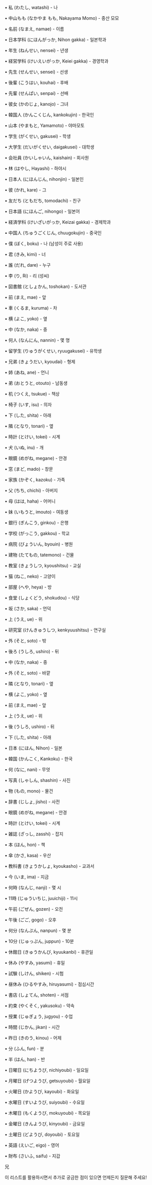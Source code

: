 
• 私 (わたし, watashi) - 나

• 中山もも (なかやま もも, Nakayama Momo) - 중산 모모

• 名前 (なまえ, namae) - 이름

• 日本学科 (にほんがっか, Nihon gakka) - 일본학과

• 年生 (ねんせい, nensei) - 년생

• 経営学科 (けいえいがっか, Keiei gakka) - 경영학과

• 先生 (せんせい, sensei) - 선생

• 後輩 (こうはい, kouhai) - 후배

• 先輩 (せんぱい, senpai) - 선배

• 彼女 (かのじょ, kanojo) - 그녀

• 韓国人 (かんこくじん, kankokujin) - 한국인

• 山本 (やまもと, Yamamoto) - 야마모토

• 学生 (がくせい, gakusei) - 학생

• 大学生 (だいがくせい, daigakusei) - 대학생

• 会社員 (かいしゃいん, kaishain) - 회사원

• 林 (はやし, Hayashi) - 하야시

• 日本人 (にほんじん, nihonjin) - 일본인

• 彼 (かれ, kare) - 그

• 友だち (ともだち, tomodachi) - 친구

• 日本語 (にほんご, nihongo) - 일본어

• 経済学科 (けいざいがっか, Keizai gakka) - 경제학과

• 中国人 (ちゅうごくじん, chuugokujin) - 중국인

• 僕 (ぼく, boku) - 나 (남성이 주로 사용)

• 君 (きみ, kimi) - 너

• 誰 (だれ, dare) - 누구 

• 李 (り, Ri) - 리 (성씨)

• 図書館 (としょかん, toshokan) - 도서관

• 前 (まえ, mae) - 앞

• 車 (くるま, kuruma) - 차

• 横 (よこ, yoko) - 옆

• 中 (なか, naka) - 중

• 何人 (なんにん, nannin) - 몇 명

• 留学生 (りゅうがくせい, ryuugakusei) - 유학생

• 兄弟 (きょうだい, kyoudai) - 형제

• 姉 (あね, ane) - 언니

• 弟 (おとうと, otouto) - 남동생

• 机 (つくえ, tsukue) - 책상

• 椅子 (いす, isu) - 의자

• 下 (した, shita) - 아래

• 隣 (となり, tonari) - 옆

• 時計 (とけい, tokei) - 시계

• 犬 (いぬ, inu) - 개

• 眼鏡 (めがね, megane) - 안경

• 窓 (まど, mado) - 창문

• 家族 (かぞく, kazoku) - 가족

• 父 (ちち, chichi) - 아버지

• 母 (はは, haha) - 어머니

• 妹 (いもうと, imouto) - 여동생

• 銀行 (ぎんこう, ginkou) - 은행

• 学校 (がっこう, gakkou) - 학교

• 病院 (びょういん, byouin) - 병원

• 建物 (たてもの, tatemono) - 건물

• 教室 (きょうしつ, kyoushitsu) - 교실

• 猫 (ねこ, neko) - 고양이

• 部屋 (へや, heya) - 방

• 食堂 (しょくどう, shokudou) - 식당

• 坂 (さか, saka) - 언덕

• 上 (うえ, ue) - 위

• 研究室 (けんきゅうしつ, kenkyuushitsu) - 연구실

• 外 (そと, soto) - 밖

• 後ろ (うしろ, ushiro) - 뒤

• 中 (なか, naka) - 중

• 外 (そと, soto) - 바깥

• 隣 (となり, tonari) - 옆

• 横 (よこ, yoko) - 옆

• 前 (まえ, mae) - 앞

• 上 (うえ, ue) - 위

• 後 (うしろ, ushiro) - 뒤

• 下 (した, shita) - 아래

• 日本 (にほん, Nihon) - 일본

• 韓国 (かんこく, Kankoku) - 한국

• 何 (なに, nani) - 무엇

• 写真 (しゃしん, shashin) - 사진

• 物 (もの, mono) - 물건

• 辞書 (じしょ, jisho) - 사전

• 眼鏡 (めがね, megane) - 안경

• 時計 (とけい, tokei) - 시계

• 雑誌 (ざっし, zasshi) - 잡지

• 本 (ほん, hon) - 책

• 傘 (かさ, kasa) - 우산

• 教科書 (きょうかしょ, kyoukasho) - 교과서

• 今 (いま, ima) - 지금

• 何時 (なんじ, nanji) - 몇 시

• 11時 (じゅういちじ, juuichiji) - 11시

• 午前 (ごぜん, gozen) - 오전

• 午後 (ごご, gogo) - 오후

• 何分 (なんぷん, nanpun) - 몇 분

• 10分 (じゅっぷん, juppun) - 10분

• 休館日 (きゅうかんび, kyuukanbi) - 휴관일

• 休み (やすみ, yasumi) - 휴일

• 試験 (しけん, shiken) - 시험

• 昼休み (ひるやすみ, hiruyasumi) - 점심시간

• 書店 (しょてん, shoten) - 서점

• 約束 (やくそく, yakusoku) - 약속

• 授業 (じゅぎょう, jugyou) - 수업

• 時間 (じかん, jikan) - 시간

• 昨日 (きのう, kinou) - 어제

• 分 (ふん, fun) - 분

• 半 (はん, han) - 반

• 日曜日 (にちようび, nichiyoubi) - 일요일

• 月曜日 (げつようび, getsuyoubi) - 월요일

• 火曜日 (かようび, kayoubi) - 화요일

• 水曜日 (すいようび, suiyoubi) - 수요일

• 木曜日 (もくようび, mokuyoubi) - 목요일

• 金曜日 (きんようび, kinyoubi) - 금요일

• 土曜日 (どようび, doyoubi) - 토요일

• 英語 (えいご, eigo) - 영어

•	財布 (さいふ, saifu) - 지갑

兄

이 리스트를 활용하시면서 추가로 궁금한 점이 있으면 언제든지 질문해 주세요! 